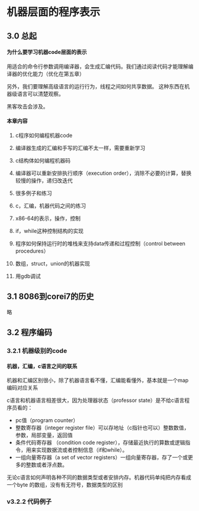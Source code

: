 # 机器层面的程序表示
## 3.0 总起
#### 为什么要学习机器code层面的表示
用适合的命令行参数调用编译器，会生成汇编代码。我们通过阅读代码才能理解编译器的优化能力（优化在第五章）

另外，我们要理解高级语言的运行行为，线程之间如何共享数据。 这种东西在机器级语言可以清楚观察。

黑客攻击会涉及。

#### 本章内容
1. c程序如何编程机器code

2. 编译器生成的汇编和手写的汇编不太一样，需要重新学习
3. c结构体如何编程机器码
4. 编译器可以重新安排执行顺序（execution order），消除不必要的计算，替换较慢的操作，递归改迭代
5. 很多例子和练习
6. c，汇编，机器代码之间的练习
7. x86-64的表示，操作，控制
8. if，while这种控制结构的实现
9. 程序如何保持运行时的堆栈来支持data传递和过程控制（control between procedures）
10. 数组，struct，union的机器实现
11. 用gdb调试

## 3.1 8086到corei7的历史
略
## 3.2 程序编码
### 3.2.1 机器级别的code
#### 机器，汇编，c语言之间的联系
机器和汇编区别很小，除了机器语言看不懂，汇编能看懂外，基本就是一个map编码对应关系

c语言和机器语言相差很大，因为处理器状态（professor state）是不给c语言程序员看的：
- pc值（program counter）
- 整数寄存器（integer register file）可以存地址（c指针也可以）整数数值，参数，局部变量，返回值
- 条件代码寄存器 （condition code register），存储最近执行的算数或逻辑指令，用来实现数据流或者控制信息（if和while）。
- 一组向量寄存器（a set of vector registers）一组向量寄存器，存了一个或更多的整数或者浮点数。

无论c语言如何声明各种不同的数据类型或者安排内存。机器代码单纯把内存看成一个byte 的数组，没有有无符号，数据类型的区别
### v3.2.2 代码例子
